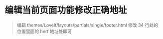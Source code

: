 # 编辑当前页面功能修改正确地址
> 编辑 themes/LoveIt/layouts/partials/single/footer.html
> 修改 34 行处的位置里面的 herf 地址处即可
